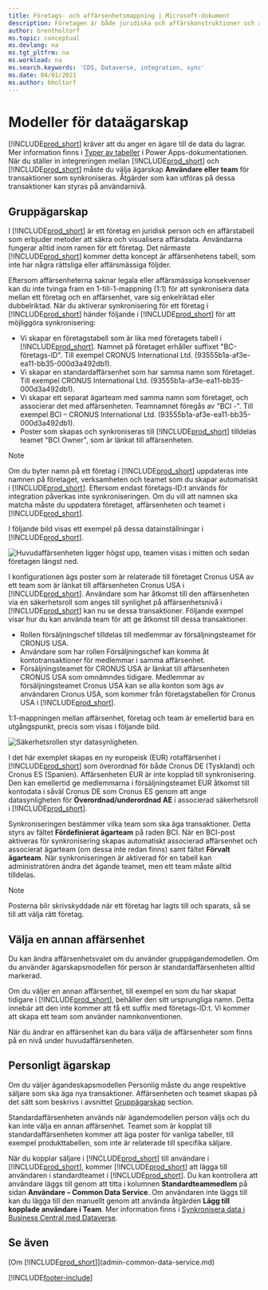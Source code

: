 ```yaml
---
title: Företags- och affärsenhetsmappning | Microsoft-dokument
description: Företagen är både juridiska och affärskonstruktioner och används för att säkra och visualisera affärsdata.
author: brentholtorf
ms.topic: conceptual
ms.devlang: na
ms.tgt_pltfrm: na
ms.workload: na
ms.search.keywords: 'CDS, Dataverse, integration, sync'
ms.date: 04/01/2021
ms.author: bholtorf
---
```


# <a name="data-ownership-models" />Modeller för dataägarskap


[!INCLUDE[prod_short](includes/cds_long_md.md)] kräver att du anger en ägare till de data du lagrar. Mer information finns i [Typer av tabeller](/powerapps/maker/data-platform/types-of-entities) i Power Apps-dokumentationen. När du ställer in integreringen mellan [!INCLUDE[prod_short](includes/cds_long_md.md)] och [!INCLUDE[prod_short](includes/prod_short.md)] måste du välja ägarskap **Användare eller team** för transaktioner som synkroniseras. Åtgärder som kan utföras på dessa transaktioner kan styras på användarnivå. <!--We recommend the Team ownership model because it makes it easier to manage ownership for multiple people.NO LONGER TRUE IN DATAVERSE-->

## <a name="team-ownership" />Gruppägarskap
I [!INCLUDE[prod_short](includes/prod_short.md)] är ett företag en juridisk person och en affärstabell som erbjuder metoder att säkra och visualisera affärsdata. Användarna fungerar alltid inom ramen för ett företag. Det närmaste [!INCLUDE[prod_short](includes/cds_long_md.md)] kommer detta koncept är affärsenhetens tabell, som inte har några rättsliga eller affärsmässiga följder.

Eftersom affärsenheterna saknar legala eller affärsmässiga konsekvenser kan du inte tvinga fram en 1-till-1-mappning (1:1) för att synkronisera data mellan ett företag och en affärsenhet, vare sig enkelriktad eller dubbelriktad. När du aktiverar synkronisering för ett företag i [!INCLUDE[prod_short](includes/prod_short.md)] händer följande i [!INCLUDE[prod_short](includes/cds_long_md.md)] för att möjliggöra synkronisering:

* Vi skapar en företagstabell som är lika med företagets tabell i [!INCLUDE[prod_short](includes/prod_short.md)]. Namnet på företaget erhåller suffixet "BC-företags-ID". Till exempel CRONUS International Ltd. (93555b1a-af3e-ea11-bb35-000d3a492db1).
* Vi skapar en standardaffärsenhet som har samma namn som företaget. Till exempel CRONUS International Ltd. (93555b1a-af3e-ea11-bb35-000d3a492db1).
* Vi skapar ett separat ägarteam med samma namn som företaget, och associerar det med affärsenheten. Teamnamnet föregås av "BCI -". Till exempel BCI – CRONUS International Ltd. (93555b1a-af3e-ea11-bb35-000d3a492db1).
* Poster som skapas och synkroniseras till [!INCLUDE[prod_short](includes/cds_long_md.md)] tilldelas teamet "BCI Owner", som är länkat till affärsenheten.

> [!NOTE]
> Om du byter namn på ett företag i [!INCLUDE[prod_short](includes/prod_short.md)] uppdateras inte namnen på företaget, verksamheten och teamet som du skapar automatiskt i [!INCLUDE[prod_short](includes/cds_long_md.md)]. Eftersom endast företags-ID:t används för integration påverkas inte synkroniseringen. Om du vill att namnen ska matcha måste du uppdatera företaget, affärsenheten och teamet i [!INCLUDE[prod_short](includes/cds_long_md.md)].

I följande bild visas ett exempel på dessa datainställningar i [!INCLUDE[prod_short](includes/cds_long_md.md)].

![Huvudaffärsenheten ligger högst upp, teamen visas i mitten och sedan företagen längst ned.](media/cds_bu_team_company.png)

I konfigurationen ägs poster som är relaterade till företaget Cronus USA av ett team som är länkat till affärsenheten Cronus USA i [!INCLUDE[prod_short](includes/cds_long_md.md)]. Användare som har åtkomst till den affärsenheten via en säkerhetsroll som anges till synlighet på affärsenhetsnivå i [!INCLUDE[prod_short](includes/cds_long_md.md)] kan nu se dessa transaktioner. Följande exempel visar hur du kan använda team för att ge åtkomst till dessa transaktioner.

* Rollen försäljningschef tilldelas till medlemmar av försäljningsteamet för CRONUS USA.
* Användare som har rollen Försäljningschef kan komma åt kontotransaktioner för medlemmar i samma affärsenhet.
* Försäljningsteamet för CRONUS USA är länkat till affärsenheten CRONUS USA som omnämndes tidigare. Medlemmar av försäljningsteamet Cronus USA kan se alla konton som ägs av användaren Cronus USA, som kommer från företagstabellen för Cronus USA i [!INCLUDE[prod_short](includes/prod_short.md)].

1:1-mappningen mellan affärsenhet, företag och team är emellertid bara en utgångspunkt, precis som visas i följande bild.

![Säkerhetsrollen styr datasynligheten.](media/cds_bu_team_company_2.png)

I det här exemplet skapas en ny europeisk (EUR) rotaffärsenhet i [!INCLUDE[prod_short](includes/cds_long_md.md)] som överordnad för både Cronus DE (Tyskland) och Cronus ES (Spanien). Affärsenheten EUR är inte kopplad till synkronisering. Den kan emellertid ge medlemmarna i försäljningsteamet EUR åtkomst till kontodata i såväl Cronus DE som Cronus ES genom att ange datasynligheten för **Överordnad/underordnad AE** i associerad säkerhetsroll i [!INCLUDE[prod_short](includes/cds_long_md.md)].

Synkroniseringen bestämmer vilka team som ska äga transaktioner. Detta styrs av fältet **Fördefinierat ägarteam** på raden BCI. När en BCI-post aktiveras för synkronisering skapas automatiskt associerad affärsenhet och associerat ägarteam (om dessa inte redan finns) samt fältet **Förvalt ägarteam**. När synkroniseringen är aktiverad för en tabell kan administratören ändra det ägande teamet, men ett team måste alltid tilldelas.

> [!NOTE]
> Posterna blir skrivskyddade när ett företag har lagts till och sparats, så se till att välja rätt företag.

## <a name="choosing-a-different-business-unit" />Välja en annan affärsenhet
Du kan ändra affärsenhetsvalet om du använder gruppägandemodellen. Om du använder ägarskapsmodellen för person är standardaffärsenheten alltid markerad. 

Om du väljer en annan affärsenhet, till exempel en som du har skapat tidigare i [!INCLUDE[prod_short](includes/cds_long_md.md)], behåller den sitt ursprungliga namn. Detta innebär att den inte kommer att få ett suffix med företags-ID:t. Vi kommer att skapa ett team som använder namnkonventionen.

När du ändrar en affärsenhet kan du bara välja de affärsenheter som finns på en nivå under huvudaffärsenheten.

## <a name="person-ownership" />Personligt ägarskap
Om du väljer ägandeskapsmodellen Personlig måste du ange respektive säljare som ska äga nya transaktioner. Affärsenheten och teamet skapas på det sätt som beskrivs i avsnittet [Gruppägarskap](admin-cds-company-concept.md#team-ownership) section.

Standardaffärsenheten används när ägandemodellen person väljs och du kan inte välja en annan affärsenhet. Teamet som är kopplat till standardaffärsenheten kommer att äga poster för vanliga tabeller, till exempel produkttabellen, som inte är relaterade till specifika säljare.

När du kopplar säljare i [!INCLUDE[prod_short](includes/prod_short.md)] till användare i [!INCLUDE[prod_short](includes/cds_long_md.md)], kommer [!INCLUDE[prod_short](includes/prod_short.md)] att lägga till användaren i standardteamet i [!INCLUDE[prod_short](includes/cds_long_md.md)]. Du kan kontrollera att användare läggs till genom att titta i kolumnen **Standardteammedlem** på sidan **Användare – Common Data Service**. Om användaren inte läggs till kan du lägga till den manuellt genom att använda åtgärden **Lägg till kopplade användare i Team**. Mer information finns i [Synkronisera data i Business Central med Dataverse](admin-synchronizing-business-central-and-sales.md).

## <a name="see-also" />Se även
[Om [!INCLUDE[prod_short](includes/cds_long_md.md)]](admin-common-data-service.md)

[!INCLUDE[footer-include](includes/footer-banner.md)]
